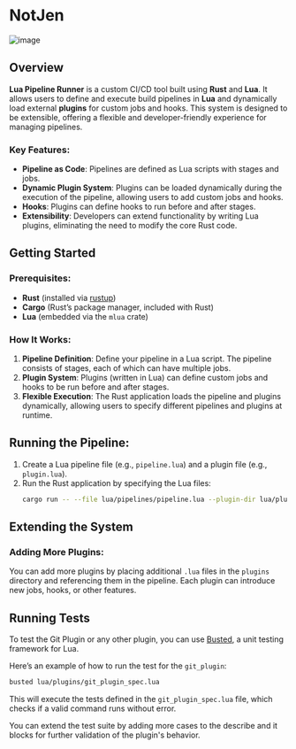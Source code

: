 # NotJen 
![image](https://github.com/user-attachments/assets/2ebcb887-5727-4d6e-bf03-ffe6d069ac49)

## Overview

**Lua Pipeline Runner** is a custom CI/CD tool built using **Rust** and **Lua**. It allows users to define and execute build pipelines in **Lua** and dynamically load external **plugins** for custom jobs and hooks. This system is designed to be extensible, offering a flexible and developer-friendly experience for managing pipelines.

### Key Features:
- **Pipeline as Code**: Pipelines are defined as Lua scripts with stages and jobs.
- **Dynamic Plugin System**: Plugins can be loaded dynamically during the execution of the pipeline, allowing users to add custom jobs and hooks.
- **Hooks**: Plugins can define hooks to run before and after stages.
- **Extensibility**: Developers can extend functionality by writing Lua plugins, eliminating the need to modify the core Rust code.

## Getting Started

### Prerequisites:
- **Rust** (installed via [rustup](https://rustup.rs/))
- **Cargo** (Rust’s package manager, included with Rust)
- **Lua** (embedded via the `mlua` crate)

### How It Works:

1. **Pipeline Definition**: Define your pipeline in a Lua script. The pipeline consists of stages, each of which can have multiple jobs.
2. **Plugin System**: Plugins (written in Lua) can define custom jobs and hooks to be run before and after stages.
3. **Flexible Execution**: The Rust application loads the pipeline and plugins dynamically, allowing users to specify different pipelines and plugins at runtime.

## Running the Pipeline:

1. Create a Lua pipeline file (e.g., `pipeline.lua`) and a plugin file (e.g., `plugin.lua`).
2. Run the Rust application by specifying the Lua files:
   ```sh
   cargo run -- --file lua/pipelines/pipeline.lua --plugin-dir lua/plugins/plugin
   ```
## Extending the System

### Adding More Plugins:
You can add more plugins by placing additional `.lua` files in the `plugins` directory and referencing them in the pipeline. Each plugin can introduce new jobs, hooks, or other features.

## Running Tests

To test the Git Plugin or any other plugin, you can use [Busted](https://lunarmodules.github.io/busted/), a unit testing framework for Lua.

Here’s an example of how to run the test for the `git_plugin`:

```sh
busted lua/plugins/git_plugin_spec.lua
```

This will execute the tests defined in the `git_plugin_spec.lua` file, which checks if a valid command runs without error.

You can extend the test suite by adding more cases to the describe and it blocks for further validation of the plugin's behavior.

